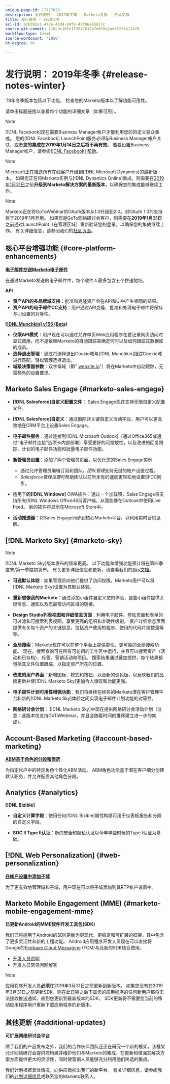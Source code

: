 ```yaml
---
unique-page-id: 17727823
description: 发行说明 — 2019年冬季 — Marketo文档 — 产品文档
title: 发行说明 — 2019年冬
exl-id: 0cb3b3a1-472e-41d4-84f4-47f06e65017c
source-git-commit: 21bcdc10fe1f3517612efe0f8e2adaf2f4411a70
workflow-type: tm+mt
source-wordcount: '1050'
ht-degree: 0%

---
```


# 发行说明： 2019年冬季 {#release-notes-winter}

’19年冬季版本包括以下功能。 检查您的Marketo版本以了解功能可用性。

请单击标题链接以查看每个功能的详细文章（如果可用）。

>[!NOTE]
>
>[!DNL Facebook]现在需要Business Manager帐户才能利用您的自定义受众集成。 您的[!DNL Facebook] LaunchPoint服务&#x200B;*必须*&#x200B;与Business Manager帐户关联，或者&#x200B;**您的集成在2019年1月14日之后将不再有效**。 若要设置Business Manager帐户，请参阅[[!DNL Facebook] 帮助](https://www.facebook.com/business/help/1710077379203657)。

>[!NOTE]
>
>Microsoft正在推送所有在线客户升级到[!DNL Microsoft Dynamics]的最新版本。 如果您正在将Marketo实例与[!DNL Dynamics Online]集成，则需要在[2019年1月31日](/help/marketo/product-docs/crm-sync/microsoft-dynamics-sync/sync-setup/update-the-marketo-solution-for-microsoft-dynamics.md)之前&#x200B;**升级到Marketo解决方案的最新版本**，以确保您的集成能够继续工作。

>[!NOTE]
>
>Marketo正在将GoToWebinar的OAuth版本从1.0升级到2.0。对OAuth 1.0的支持将于2019年1月弃用。 如果您是GoTo网络研讨会客户，则需要在&#x200B;**2019年1月31日**&#x200B;之前通过LaunchPoint（在管理区域）重新验证您的登录，以确保您的集成继续工作。 有关详细信息，请参阅我们的[社区页面](https://nation.marketo.com/docs/DOC-6739-gotowebinar-authentication-change-take-action-before-1312019)。

## 核心平台增强功能 {#core-platform-enhancements}

**[电子邮件抄送Marketo电子邮件](/help/marketo/product-docs/email-marketing/general/email-cc.md)**

在通过Marketo发送的电子邮件中，每个收件人最多包含五个抄送地址。

**API**

* **资产API的多品牌域支持：**&#x200B;批准和克隆资产会在API和UI中产生相同的结果。
* **资产API的电子邮件CC支持**：用户通过API克隆、批准和处理电子邮件将保持与UI设置的对等性。

**[[!DNL Munchkin] v155 (Beta)](https://developers.marketo.com/javascript-api/lead-tracking/configuration/)**

* **仅限API模式**：用户现在可以通过允许单页Web应用程序在要记录网页访问时显式调用，而不是依赖Marketo的自动跟踪来确定何时以及如何跟踪其数据库的成员。
* **选择退出管理**：通过将选择退出Cookie域与[!DNL Munchkin]跟踪Cookie域进行匹配，轻松管理选择退出。
* **域级决策器参数**：双字母域（即&quot; [website.io](https://website.io)&quot;）将在Marketo中自动跟踪，无需额外的设置要求。

## Marketo Sales Engage {#marketo-sales-engage}

* **[!DNL Salesforce]自定义配置文件**： Sales Engage现在支持无限自定义配置文件。

* **[!DNL Salesforce]自定义**：通过删除非关键自定义活动字段，用户可以更高效地在CRM平台上设置Sales Engage。
* **电子邮件服务**：通过连接到[!DNL Microsoft Outlook]（通过Office365或通过“电子邮件连接”选项卡内部部署）享受更好的可投放性，以及改进的回复跟踪、计划的电子邮件功能和批量电子邮件功能。
* **新管理员设置**：添加了两个管理员页面，以优化您的Sales Engage实例

   * 通过允许管理员编辑订阅和团队，*团队管理*&#x200B;支持无缝的帐户设置过程。
   * *Salesforce管理设置*&#x200B;可帮助团队以前所未有的速度更轻松地设置SFDC同步。

* 适用于&#x200B;**的[!DNL Windows]** OWA插件：通过一个加载项，Sales Engage将支持所有[!DNL Windows Office365]客户端，从而能够在Outlook中使用Live Feed。 新的插件将显示在Microsoft Store中。
* **活动推送器**：将Sales Engage同步到核心Marketo平台，以利用实时营销见解。

## [!DNL Marketo Sky] {#marketo-sky}

>[!NOTE]
>
>[!DNL Marketo Sky]版本发布的频率更高。 以下功能和增强功能预计将在第四季度末/第一季度初发布。 有关更多详细信息和更新，请查看我们的[Sky文档](https://help.marketo.com/)。

* **可选默认体验**：如果管理员向他们提供了访问权限，Marketo用户可以将[!DNL Marketo Sky]设置为其默认体验。

* **重新想像我的Marketo**：通过添加小组件自定义您的体验，这些小组件提供关键信息、通知以及您最常访问区域的链接。

* **Design Studio列表视图和详细信息页面**：利用电子邮件、登陆页面和表单的可过滤和可搜索列表视图，享受更高的组织和准确性级别。 资产详细信息页面提供有关每个资产的关键信息，包括资产使用的程序、使用的代码片段数量等等。

* **全局搜索**：Marketo现在可以在整个平台上提供更快、更可靠的全局搜索功能。 现在，搜索查询可在所有可访问的工作区中运行，并且可以搜索资产（活动和已存档）、标签、营销活动和项目。 搜索结果通过叠加提供，每个结果都包括其文件位置跟踪，以指定资产所在的位置。

* **改进的用户界面**：新增图标、模式和按钮，以及新的调色板，以反映我们的品牌更新并使[!DNL Marketo Sky]更加令人惊叹和功能更强。

* **电子邮件计划可用性增强功能**：我们将继续在经典的Marketo潜在客户管理平台和新的[!DNL Marketo Sky]体验之间实现电子邮件计划功能的对等性。
* **网络研讨会计划**： [!DNL Marketo Sky]中现在提供网络研讨会活动计划（注意：此版本仅支持GoToWebinar，并且会随着时间的推移建立进一步的集成）。

## Account-Based Marketing {#account-based-marketing}

**[ABM基于角色的分段和筛选](/help/marketo/product-docs/target-account-management/using-personas.md)**

为指定帐户中的特定角色个性化ABM活动。 ABM角色功能基于潜在客户细分创建默认职务，并允许配置其他角色分段。

## Analytics {#analytics}

**[!DNL Bizible]**

* **自定义计算字段**：使用任何[!DNL Bizible]属性构建可用于仪表板报告和分段的自定义字段。

* **SOC II Type II认证**：新的安全和隐私认证以今年早些时候的Type I认证为基础。

## [!DNL Web Personalization] {#web-personalization}

**[在帐户设置中添加子域](/help/marketo/product-docs/web-personalization/getting-started/workspaces-in-web-personalization.md)**

为了更有效地管理域和子域，用户现在可以将子域添加到其RTP帐户设置中。

## Marketo Mobile Engagement (MME) {#marketo-mobile-engagement-mme}

**已更新Android的MME软件开发工具包(SDK)**

我们已将适用于Android的SDK更新为更现代、更稳定和可扩展的框架，其中包含了更多灵活性和新的工程功能。 Android应用程序开发人员现在可以直接将Google的[Firebase Cloud Messaging](https://firebase.google.com/docs/cloud-messaging/) (FCM)与此新的SDK结合使用。

* [开发人员说明](https://developers.marketo.com/mobile/installation/#android_adding_fcm_to_your_application)
* [开发人员常见问题解答](https://developers.marketo.com/mobile/installation/#android_fcm_faq)

>[!NOTE]
>
>应用程序开发人员&#x200B;**必须**&#x200B;在2019年3月31日之前更新到新版本。 如果您没有在2019年3月31日之前更新SDK，则在此日期之后下载您的应用程序的任何新用户都将无法接收推送通知，直到您更新到最新版本的SDK。 SDK更新将不需要您当前的移动应用程序用户重新下载应用程序的新版本。

## 其他更新 {#additional-updates}

**可扩展网络研讨会平台**

除了我们的产品发布之外，我们的合作伙伴团队还正在研究一个新的框架，该框架允许网络研讨会提供商构建并维护他们与Marketo的集成，在更新和增强其解决方案方面提供更大的灵活性，同时使营销人员能够充分利用他们所选的集成。

我们计划根据具体情况，向供应商推出我们的新平台。 有关详细信息，请参阅我们的[计划详细信息](https://www.marketo.com/why-marketo/partners/technology/)或联系您的Marketo联系人。
